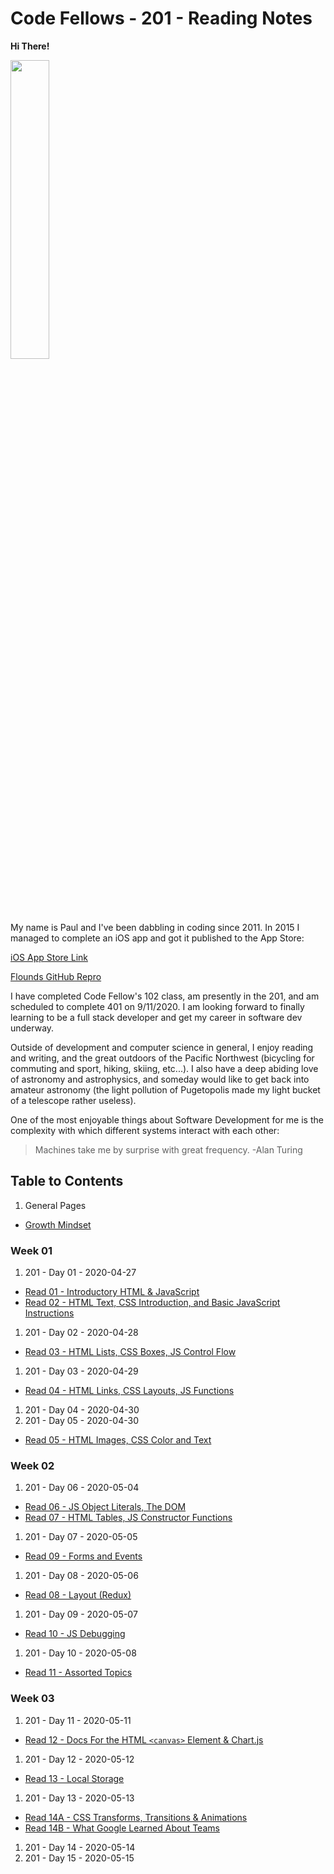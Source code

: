 # Code Fellows - 201 - Reading Notes

**Hi There!**

<img src="https://scontent-sea1-1.xx.fbcdn.net/v/t1.0-9/21151248_10103127856966428_1471585133870514402_n.jpg?_nc_cat=104&_nc_sid=0debeb&_nc_ohc=BU-T5nS3eWoAX8urhCs&_nc_ht=scontent-sea1-1.xx&oh=3728c4a18ab582f89476fb8b63dce519&oe=5EBB8E3D" width="35%">

My name is Paul and I've been dabbling in coding since 2011. In 2015 I managed to complete an iOS app and got it published to the App Store:

[iOS App Store Link](https://apps.apple.com/us/app/flounds/id1059196121 "iOS App Store - Flounds")

[Flounds GitHub Repro](https://github.com/paulmrest/Flounds)

I have completed Code Fellow's 102 class, am presently in the 201, and am scheduled to complete 401 on 9/11/2020. I am looking forward to finally learning to be a full stack developer and get my career in software dev underway.

Outside of development and computer science in general, I enjoy reading and writing, and the great outdoors of the Pacific Northwest (bicycling for commuting and sport, hiking, skiing, etc...). I also have a deep abiding love of astronomy and astrophysics, and someday would like to get back into amateur astronomy (the light pollution of Pugetopolis made my light bucket of a telescope rather useless).

One of the most enjoyable things about Software Development for me is the complexity with which different systems interact with each other:

> Machines take me by surprise with great frequency.
> -Alan Turing


## Table to Contents

1. General Pages
* [Growth Mindset](./GeneralGuides/GrowthMindset.md)

### Week 01

1. 201 - Day 01 - 2020-04-27
* [Read 01 - Introductory HTML & JavaScript](Day01-2020-04-27/Read01-IntroHTML+JS.md)
* [Read 02 - HTML Text, CSS Introduction, and Basic JavaScript Instructions](Day01-2020-04-27/class-02.md)
1. 201 - Day 02 - 2020-04-28
* [Read 03 - HTML Lists, CSS Boxes, JS Control Flow](Day02-2020-04-28/Read03-HTMLText+CSSBoxes+JSControlFlow.md)
1. 201 - Day 03 - 2020-04-29
* [Read 04 - HTML Links, CSS Layouts, JS Functions](Day03-2020-04-29/class-04.md)
1. 201 - Day 04 - 2020-04-30
1. 201 - Day 05 - 2020-04-30
* [Read 05 - HTML Images, CSS Color and Text](Day05-2020-05-01/class-05.md)

### Week 02

1. 201 - Day 06 - 2020-05-04
* [Read 06 - JS Object Literals, The DOM](Day06-2020-05-04/class-06.md)
* [Read 07 - HTML Tables, JS Constructor Functions](Day06-2020-05-04/class-07.md)
1. 201 - Day 07 - 2020-05-05
* [Read 09 - Forms and Events](Day07-2020-05-05/class-09.md)
1. 201 - Day 08 - 2020-05-06
* [Read 08 - Layout (Redux)](Day08-2020-05-06/class-08.md)
1. 201 - Day 09 - 2020-05-07
* [Read 10 - JS Debugging](Day09-2020-05-07/class-10.md)
1. 201 - Day 10 - 2020-05-08
* [Read 11 - Assorted Topics](Day10-2020-05-08/class-11.md)

### Week 03

1. 201 - Day 11 - 2020-05-11
* [Read 12 - Docs For the HTML `<canvas>` Element & Chart.js](Day11-2020-05-11/class-12.md)
1. 201 - Day 12 - 2020-05-12
* [Read 13 - Local Storage](Day12-2020-05-12/class-13.md)
1. 201 - Day 13 - 2020-05-13
* [Read 14A - CSS Transforms, Transitions & Animations](Day13-2020-05-13/class-14.md)
* [Read 14B - What Google Learned About Teams](Day13-2020-05-13/class-15.md)
1. 201 - Day 14 - 2020-05-14
1. 201 - Day 15 - 2020-05-15